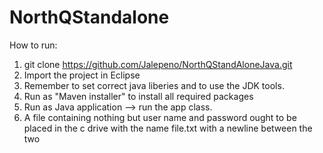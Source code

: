 # NorthQStandalone

How to run:
1. git clone https://github.com/Jalepeno/NorthQStandAloneJava.git
2. Import the project in Eclipse
3. Remember to set correct java liberies and to use the JDK tools.
4. Run as "Maven installer" to install all required packages
5. Run as Java application --> run the app class.
6. A file containing nothing but user name and password ought to be placed in the c drive with the name file.txt with a newline between the two
